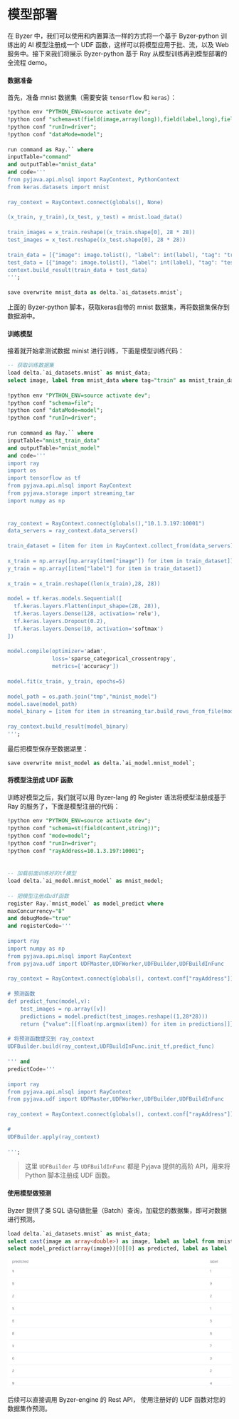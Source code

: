 # 模型部署

在 Byzer 中，我们可以使用和内置算法一样的方式将一个基于 Byzer-python 训练出的 AI 模型注册成一个 UDF 函数，这样可以将模型应用于批、流，以及 Web 服务中。接下来我们将展示 Byzer-python 基于 Ray 从模型训练再到模型部署的全流程 demo。

#### 数据准备

首先，准备 mnist 数据集（需要安装 `tensorflow` 和 `keras`）：

```sql
!python env "PYTHON_ENV=source activate dev";
!python conf "schema=st(field(image,array(long)),field(label,long),field(tag,string))";
!python conf "runIn=driver";
!python conf "dataMode=model";

run command as Ray.`` where 
inputTable="command"
and outputTable="mnist_data"
and code='''
from pyjava.api.mlsql import RayContext, PythonContext
from keras.datasets import mnist

ray_context = RayContext.connect(globals(), None)

(x_train, y_train),(x_test, y_test) = mnist.load_data()

train_images = x_train.reshape((x_train.shape[0], 28 * 28))
test_images = x_test.reshape((x_test.shape[0], 28 * 28))

train_data = [{"image": image.tolist(), "label": int(label), "tag": "train"} for (image, label) in zip(train_images, y_train)]
test_data = [{"image": image.tolist(), "label": int(label), "tag": "test"} for (image, label) in zip(test_images, y_test)]
context.build_result(train_data + test_data)
''';

save overwrite mnist_data as delta.`ai_datasets.mnist`;
```

上面的 Byzer-python 脚本，获取keras自带的 mnist 数据集，再将数据集保存到数据湖中。

#### 训练模型

接着就开始拿测试数据 minist 进行训练，下面是模型训练代码：

```sql
-- 获取训练数据集
load delta.`ai_datasets.mnist` as mnist_data;
select image, label from mnist_data where tag="train" as mnist_train_data;

!python env "PYTHON_ENV=source activate dev";
!python conf "schema=file";
!python conf "dataMode=model";
!python conf "runIn=driver";

run command as Ray.`` where 
inputTable="mnist_train_data"
and outputTable="mnist_model"
and code='''
import ray
import os
import tensorflow as tf
from pyjava.api.mlsql import RayContext
from pyjava.storage import streaming_tar
import numpy as np


ray_context = RayContext.connect(globals(),"10.1.3.197:10001")
data_servers = ray_context.data_servers()

train_dataset = [item for item in RayContext.collect_from(data_servers)]

x_train = np.array([np.array(item["image"]) for item in train_dataset])
y_train = np.array([item["label"] for item in train_dataset])

x_train = x_train.reshape((len(x_train),28, 28))

model = tf.keras.models.Sequential([
  tf.keras.layers.Flatten(input_shape=(28, 28)),
  tf.keras.layers.Dense(128, activation='relu'),
  tf.keras.layers.Dropout(0.2),
  tf.keras.layers.Dense(10, activation='softmax')
])

model.compile(optimizer='adam',
              loss='sparse_categorical_crossentropy',
              metrics=['accuracy'])

model.fit(x_train, y_train, epochs=5)

model_path = os.path.join("tmp","minist_model")
model.save(model_path)
model_binary = [item for item in streaming_tar.build_rows_from_file(model_path)]

ray_context.build_result(model_binary)
''';
```

最后把模型保存至数据湖里：

```sql
save overwrite mnist_model as delta.`ai_model.mnist_model`;
```

#### 将模型注册成 UDF 函数

训练好模型之后，我们就可以用 Byzer-lang 的 Register 语法将模型注册成基于 Ray 的服务了，下面是模型注册的代码：

```sql
!python env "PYTHON_ENV=source activate dev";
!python conf "schema=st(field(content,string))";
!python conf "mode=model";
!python conf "runIn=driver";
!python conf "rayAddress=10.1.3.197:10001";


-- 加载前面训练好的tf模型
load delta.`ai_model.mnist_model` as mnist_model;

-- 把模型注册成udf函数
register Ray.`mnist_model` as model_predict where 
maxConcurrency="8"
and debugMode="true"
and registerCode='''

import ray
import numpy as np
from pyjava.api.mlsql import RayContext
from pyjava.udf import UDFMaster,UDFWorker,UDFBuilder,UDFBuildInFunc

ray_context = RayContext.connect(globals(), context.conf["rayAddress"])

# 预测函数
def predict_func(model,v):
    test_images = np.array([v])
    predictions = model.predict(test_images.reshape((1,28*28)))
    return {"value":[[float(np.argmax(item)) for item in predictions]]}

# 将预测函数提交到 ray_context
UDFBuilder.build(ray_context,UDFBuildInFunc.init_tf,predict_func)

''' and 
predictCode='''

import ray
from pyjava.api.mlsql import RayContext
from pyjava.udf import UDFMaster,UDFWorker,UDFBuilder,UDFBuildInFunc

ray_context = RayContext.connect(globals(), context.conf["rayAddress"])

# 
UDFBuilder.apply(ray_context)

''';
```

> 这里 `UDFBuilder` 与 `UDFBuildInFunc` 都是 Pyjava 提供的高阶 API，用来将 Python 脚本注册成 UDF 函数。

#### 使用模型做预测

Byzer 提供了类 SQL 语句做批量（Batch）查询，加载您的数据集，即可对数据进行预测。

```sql
load delta.`ai_datasets.mnist` as mnist_data;
select cast(image as array<double>) as image, label as label from mnist_data where tag = "test" limit 100 as mnist_test_data;
select model_predict(array(image))[0][0] as predicted, label as label  from  mnist_test_data as output;
```

![image-20211217164423076](./image/image-deploy.png)

后续可以直接调用 Byzer-engine 的 Rest API， 使用注册好的 UDF 函数对您的数据集作预测。

